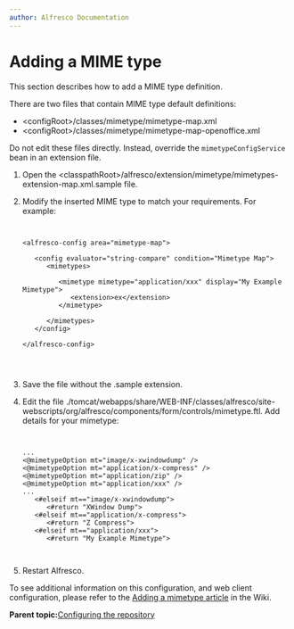 ```yaml
---
author: Alfresco Documentation
---
```


# Adding a MIME type

This section describes how to add a MIME type definition.

There are two files that contain MIME type default definitions:

-   <configRoot\>/classes/mimetype/mimetype-map.xml
-   <configRoot\>/classes/mimetype/mimetype-map-openoffice.xml

Do not edit these files directly. Instead, override the `mimetypeConfigService` bean in an extension file.

1.  Open the <classpathRoot\>/alfresco/extension/mimetype/mimetypes-extension-map.xml.sample file.

2.  Modify the inserted MIME type to match your requirements. For example:

    ```
    
    
    ﻿<alfresco-config area="mimetype-map">
    
       <config evaluator="string-compare" condition="Mimetype Map">
          <mimetypes>
    
             <mimetype mimetype="application/xxx" display="My Example Mimetype">
                <extension>ex</extension>
             </mimetype>
    
          </mimetypes>
       </config>
    
    </alfresco-config>
    
              
            
    ```

3.  Save the file without the .sample extension.

4.  Edit the file ﻿./tomcat/webapps/share/WEB-INF/classes/alfresco/site-webscripts/org/alfresco/components/form/controls/mimetype.ftl. Add details for your mimetype:

    ```
    
          
    ...
    ﻿<@mimetypeOption mt="image/x-xwindowdump" />
    <@mimetypeOption mt="application/x-compress" />
    <@mimetypeOption mt="application/zip" />
    <@mimetypeOption mt="application/xxx" />
    ...
    ﻿   <#elseif mt=="image/x-xwindowdump">
          <#return "XWindow Dump">
       <#elseif mt=="application/x-compress">
          <#return "Z Compress">
       <#elseif mt=="application/xxx">
          <#return "My Example Mimetype">
    
        
    ```

5.  Restart Alfresco.


To see additional information on this configuration, and web client configuration, please refer to the [Adding a mimetype article](https://wiki.alfresco.com/wiki/Adding_a_Mime_Type) in the Wiki.

**Parent topic:**[Configuring the repository](../concepts/intro-core.md)

